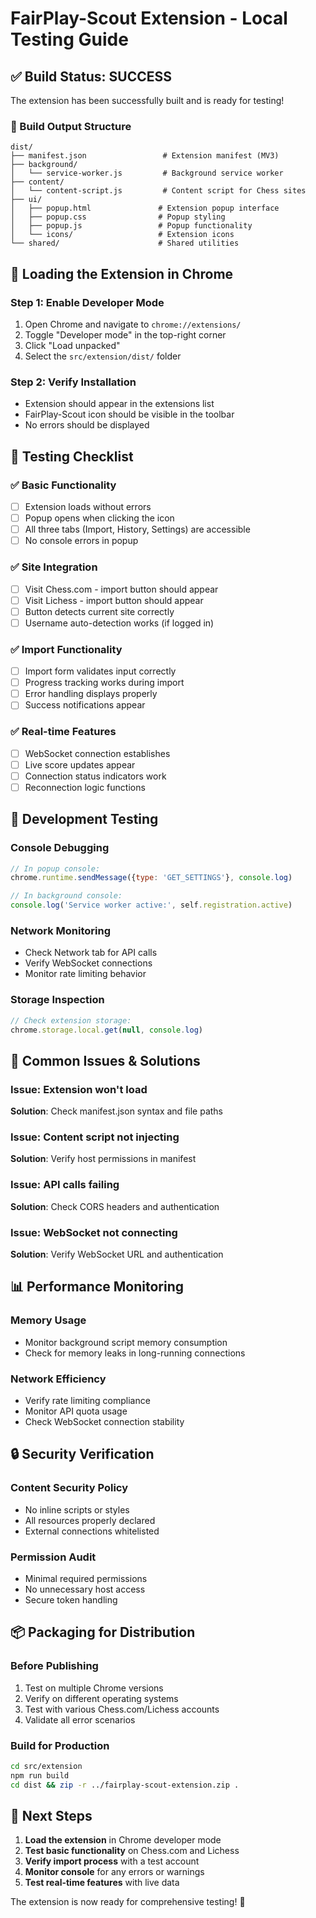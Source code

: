 # FairPlay-Scout Extension - Local Testing Guide

## ✅ Build Status: SUCCESS

The extension has been successfully built and is ready for testing!

### 📁 Build Output Structure
```
dist/
├── manifest.json                 # Extension manifest (MV3)
├── background/
│   └── service-worker.js         # Background service worker
├── content/
│   └── content-script.js         # Content script for Chess sites
├── ui/
│   ├── popup.html               # Extension popup interface
│   ├── popup.css                # Popup styling
│   ├── popup.js                 # Popup functionality
│   └── icons/                   # Extension icons
└── shared/                      # Shared utilities
```

## 🚀 Loading the Extension in Chrome

### Step 1: Enable Developer Mode
1. Open Chrome and navigate to `chrome://extensions/`
2. Toggle "Developer mode" in the top-right corner
3. Click "Load unpacked"
4. Select the `src/extension/dist/` folder

### Step 2: Verify Installation
- Extension should appear in the extensions list
- FairPlay-Scout icon should be visible in the toolbar
- No errors should be displayed

## 🧪 Testing Checklist

### ✅ Basic Functionality
- [ ] Extension loads without errors
- [ ] Popup opens when clicking the icon
- [ ] All three tabs (Import, History, Settings) are accessible
- [ ] No console errors in popup

### ✅ Site Integration
- [ ] Visit Chess.com - import button should appear
- [ ] Visit Lichess - import button should appear
- [ ] Button detects current site correctly
- [ ] Username auto-detection works (if logged in)

### ✅ Import Functionality
- [ ] Import form validates input correctly
- [ ] Progress tracking works during import
- [ ] Error handling displays properly
- [ ] Success notifications appear

### ✅ Real-time Features
- [ ] WebSocket connection establishes
- [ ] Live score updates appear
- [ ] Connection status indicators work
- [ ] Reconnection logic functions

## 🔧 Development Testing

### Console Debugging
```javascript
// In popup console:
chrome.runtime.sendMessage({type: 'GET_SETTINGS'}, console.log)

// In background console:
console.log('Service worker active:', self.registration.active)
```

### Network Monitoring
- Check Network tab for API calls
- Verify WebSocket connections
- Monitor rate limiting behavior

### Storage Inspection
```javascript
// Check extension storage:
chrome.storage.local.get(null, console.log)
```

## 🐛 Common Issues & Solutions

### Issue: Extension won't load
**Solution**: Check manifest.json syntax and file paths

### Issue: Content script not injecting
**Solution**: Verify host permissions in manifest

### Issue: API calls failing
**Solution**: Check CORS headers and authentication

### Issue: WebSocket not connecting
**Solution**: Verify WebSocket URL and authentication

## 📊 Performance Monitoring

### Memory Usage
- Monitor background script memory consumption
- Check for memory leaks in long-running connections

### Network Efficiency
- Verify rate limiting compliance
- Monitor API quota usage
- Check WebSocket connection stability

## 🔒 Security Verification

### Content Security Policy
- No inline scripts or styles
- All resources properly declared
- External connections whitelisted

### Permission Audit
- Minimal required permissions
- No unnecessary host access
- Secure token handling

## 📦 Packaging for Distribution

### Before Publishing
1. Test on multiple Chrome versions
2. Verify on different operating systems
3. Test with various Chess.com/Lichess accounts
4. Validate all error scenarios

### Build for Production
```bash
cd src/extension
npm run build
cd dist && zip -r ../fairplay-scout-extension.zip .
```

## 🎯 Next Steps

1. **Load the extension** in Chrome developer mode
2. **Test basic functionality** on Chess.com and Lichess
3. **Verify import process** with a test account
4. **Monitor console** for any errors or warnings
5. **Test real-time features** with live data

The extension is now ready for comprehensive testing! 🚀